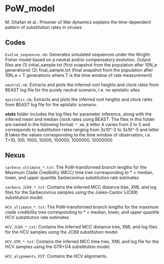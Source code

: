 # PoW_model

M. Ghafari et al.: Prisoner of War dynamics explains the time-dependent pattern of substitution rates in viruses


## Codes

`Evolve_sequences.nb`: Generates simulated sequences under the Wright-Fisher model based on a neutral and/or compensatory evolution. 
Output files are (1) initial_sample.txt (first snapshot from the population after 10N_e generations) (2) final_sample.txt (final snapshot from the population after 10N_e + T generations where T is the time window of rate measurement)

`neutral.nb`: Extracts and plots the inferred root heights and clock rates from BEAST log file for the purely neutral scenario, i.e. no epistatic sites. 

`epistatic.nb`: Extracts and plots the inferred root heights and clock rates from BEAST log file for the epistatic scenario.

***stats*** folder includes the log files for parameter inference, along with the inferred mean and median clock rates using BEAST.
The files in this folder are named in the following format: `*_mA_B` letter A varies from 2 to 5 and corresponds to substitution rates ranging from 3x10^-2 to 3x10^-5 and letter B takes the values corresponding to the time window of observation, i.e. T=10, 100, 1000, 10000, 100000, 1000000, 10000000

## Nexus

`sarbeco_ultimate_*.txt`: The PoW-transformed branch lengths for the Maximum Clade Credibility (MCC) time tree corresponding to * = median, lower, and upper quantile Sarbecovirus substitution rate estimates

`sarbeco_JC69_*.txt`: Contains the inferred MCC distance tree, XML and log files for the Sarbecovirus samples using the Jukes-Cantor (JC69) substitution model.

`HCV_ultimate_*.txt`: The PoW-transformed branch lengths for the maximum clade credibility tree corresponding to * = median, lower, and upper quantile HCV substitution rate estimates

`HCV_JC69_*.txt`: Contains the inferred MCC distance tree, XML and log files for the HCV samples using the JC69 substitution model.

`HCV_GTR_*.txt`: Contains the inferred MCC time tree, XML and log file for the HCV samples using the GTR+G4 substitution model.

`HCV_alignments.FST`: Contains the HCV alignments.